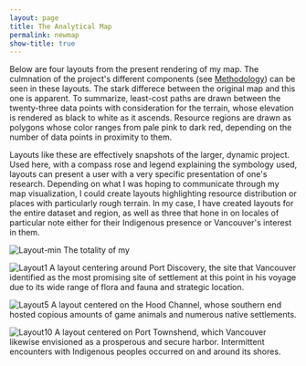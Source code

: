 ```yaml
---
layout: page
title: The Analytical Map
permalink: newmap
show-title: true
---
```

Below are four layouts from the present rendering of my map. The culmnation of the project's different components (see [Methodology](https://christian-egan.github.io/charting-first-encounters/methodology)) can be seen in these layouts. The stark differece between the original map and this one is apparent. To summarize, least-cost paths are drawn between the twenty-three data points with consideration for the terrain, whose elevation is rendered as black to white as it ascends. Resource regions are drawn as polygons whose color ranges from pale pink to dark red, depending on the number of data points in proximity to them.

Layouts like these are effectively snapshots of the larger, dynamic project. Used here, with a compass rose and legend explaining the symbology used, layouts can present a user with a very specific presentation of one's research. Depending on what I was hoping to communicate through my map visualization, I could create layouts highlighting resource distribution or places with particularly rough terrain. In my case, I have created layouts for the entire dataset and region, as well as three that hone in on locales of particular note either for their Indigenous presence or Vancouver's interest in them.

![Layout-min](https://github.com/user-attachments/assets/6a567715-aa74-4756-bac8-7c828ac3698d)
The totality of my 

![Layout1](https://github.com/user-attachments/assets/76af9968-283d-40e7-8102-e4c02e94b9e6)
A layout centering around Port Discovery, the site that Vancouver identified as the most promising site of settlement at this point in his voyage due to its wide range of flora and fauna and strategic location.

![Layout5](https://github.com/user-attachments/assets/16ef250f-fdb2-4266-a81a-0a5c95b3c908)
A layout centered on the Hood Channel, whose southern end hosted copious amounts of game animals and numerous native settlements.

![Layout10](https://github.com/user-attachments/assets/7e79c730-7190-436f-a55a-df2a6899c333)
A layout centered on Port Townshend, which Vancouver likewise envisioned as a prosperous and secure harbor. Intermittent encounters with Indigenous peoples occurred on and around its shores.

